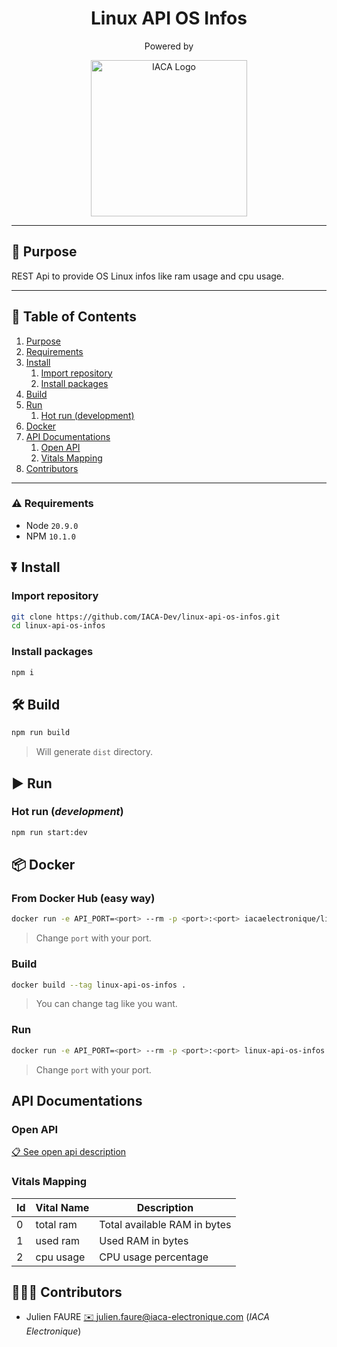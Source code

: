 <h1 align="center">Linux API OS Infos</h1>
<p align="center">Powered by </p>
<p align="center">
<a href="https://iaca-electronique.com">
<img alt="IACA Logo" style="" width="250px" src="https://www.iaca-electronique.com/img/logo.png">
</a>
</p>

___

## 📄 Purpose

REST Api to provide OS Linux infos like ram usage and cpu usage.
___

## 📖 Table of Contents

1. [Purpose](#-purpose)
2. [Requirements](#-requirements)
3. [Install](#-install)
    1. [Import repository](#import-repository)
    2. [Install packages](#install-packages)
4. [Build](#-build)
5. [Run](#-run)
    1. [Hot run (development)](#hot-run-development)
6. [Docker](#-docker)
7. [API Documentations](#api-documentations)
    1. [Open API](#open-api-)
    2. [Vitals Mapping](#vitals-mapping)
8. [Contributors](#-contributors)

___

### ⚠️ Requirements

* Node `20.9.0`
* NPM `10.1.0`

## ⏬️ Install

### Import repository
```bash
git clone https://github.com/IACA-Dev/linux-api-os-infos.git
cd linux-api-os-infos
```

### Install packages

```bash
npm i
```

## 🛠️ Build

```bash
npm run build
```

> Will generate `dist` directory.

## ▶️ Run

### Hot run (*development*)

```bash
npm run start:dev
```

## 📦️ Docker

### From Docker Hub (easy way)

```bash
docker run -e API_PORT=<port> --rm -p <port>:<port> iacaelectronique/linux-api-os-infos
```

> Change `port` with your port.
> 
### Build

```bash
docker build --tag linux-api-os-infos .
```

> You can change tag like you want.

### Run

```bash
docker run -e API_PORT=<port> --rm -p <port>:<port> linux-api-os-infos
```

> Change `port` with your port.


## API Documentations

### Open API 

[📋️ See open api description](api.yml)

### Vitals Mapping

| Id  | Vital Name  | Description                  |
|-----|-------------|------------------------------|
| 0   | total ram   | Total available RAM in bytes |
| 1   | used ram    | Used RAM in bytes            |
| 2   | cpu usage   | CPU usage percentage         |

## 🧑‍🤝‍🧑 Contributors

* Julien FAURE [✉️ julien.faure@iaca-electronique.com](mailto:julien.faure@iaca-electronique.com) (*IACA Electronique*)